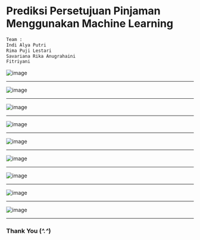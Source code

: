 # Prediksi Persetujuan Pinjaman Menggunakan Machine Learning

```bash
Team :
Indi Alya Putri 
Rima Puji Lestari 
Savariana Rika Anugrahaini
Fitriyani
```

![image](https://github.com/rimapuji/Prediksi-Persetujuan-Pinjaman/assets/118242692/47b1f971-ff88-4cbf-be52-93997763839b)
<hr>

![image](https://github.com/rimapuji/Prediksi-Persetujuan-Pinjaman/assets/118242692/e674b74c-6129-4209-a4bb-76c549034bf9)
<hr>

![image](https://github.com/rimapuji/Prediksi-Persetujuan-Pinjaman/assets/118242692/8cd41c73-428f-4291-bb70-78bd010024c6)
<hr>

![image](https://github.com/rimapuji/Prediksi-Persetujuan-Pinjaman/assets/118242692/435cec01-5f85-426a-bbb0-53323b0effff)
<hr>

![image](https://github.com/rimapuji/Prediksi-Persetujuan-Pinjaman/assets/118242692/085e57f6-d3bb-44a8-b52a-ca14242d73cb)
<hr>

![image](https://github.com/rimapuji/Prediksi-Persetujuan-Pinjaman/assets/118242692/f4c8a238-e3ec-41f1-949e-cd7231d66c4a)
<hr>

![image](https://github.com/rimapuji/Prediksi-Persetujuan-Pinjaman/assets/118242692/97059cad-ff8f-4974-ac50-632cf97b5cc8)
<hr>

![image](https://github.com/rimapuji/Prediksi-Persetujuan-Pinjaman/assets/118242692/c2decff0-b893-47b2-bb34-5a291d4de1b0)
<hr>

![image](https://github.com/rimapuji/Prediksi-Persetujuan-Pinjaman/assets/118242692/dd43d9f0-18ed-4123-8ef1-a2d45f745a4f)
<hr>

### Thank You (_^.^_)

